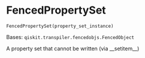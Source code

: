 # FencedPropertySet

`FencedPropertySet(property_set_instance)`

Bases: `qiskit.transpiler.fencedobjs.FencedObject`

A property set that cannot be written (via \_\_setitem\_\_)
